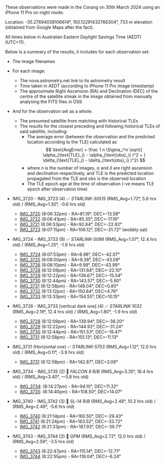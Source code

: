 These observations were made in the Corang on 30th March 2024 using an iPhone 11 Pro on night mode.

Location: -35.27694038106614°, 150.12291432766304°, 733 m elevation (obtained from Google Maps after the fact).

All times below in Australian Eastern Daylight Savings Time (AEDT) (UTC+11).

Below is a summary of the results, it includes for each observation set:
- The image filenames
- For each image:
    - The nova.astrometry.net link to its astrometry result
    - Time taken in AEDT (according to iPhone 11 Pro image timestamp)
    - The approximate Right Ascension (RA) and Declination (DEC) of the centre of the satellite streak in the image obtained from manually analysing the FITS files in DS9.
- And for the observation set as a whole:
    - The presumed satellite from matching with historical TLEs
    - The results for the closest preceding and following historical TLEs of said satellite, including:
        - The average error (between the observation and the predicted location according to the TLE) calculated as
        $$ \text{AvgError} = \frac 1 n \Sigma_i^n \sqrt{( \alpha_{\text{TLE}_i} - \alpha_{\text{obs}_i} )^2 + ( \delta_{\text{TLE}_i} - \delta_{\text{obs}_i} )^2} $$
        - where $n$ is the number of images, $\alpha$ and $\delta$ are right ascension and declination respectively, and TLE is the predicted location propagated from the TLE and obs is the observed location
        - The TLE epoch age at the time of observation (-ve means TLE epoch after observation time)

- IMG_3720 - IMG_3723 (4) ✅ *STARLINK-30515* (RMS_Avg=1.72°, 5.8 hrs old) / (RMS_Avg=1.30°, -0.6 hrs old)
    - [IMG_3720](https://nova.astrometry.net/user_images/10342566#annotated) (8:06:32pm) - RA=81.19°, DEC=-13.58°
    - [IMG_3722](https://nova.astrometry.net/user_images/10342599#annotated) (8:06:41pm) - RA=85.35°, DEC=-17.16°
    - [IMG_3721](https://nova.astrometry.net/user_images/10342602#annotated) (8:06:53pm) - RA=92.64°, DEC=-22.92°
    - [IMG_3723](https://nova.astrometry.net/user_images/10342615#annotated) (8:07:15pm) - RA=106.12°, DEC=-31.72° (wobbly sat)

- IMG_3724 - IMG_3733 (9) ✅ *STARLINK-5098* (RMS_Avg=1.07°, 12.4 hrs old) / (RMS_Avg=1.25°, -1.9 hrs old)
    - [IMG_3724](https://nova.astrometry.net/user_images/10169427#annotated) (8:07:53pm) - RA=8.98°, DEC=-42.07°
    - [IMG_3725](https://nova.astrometry.net/user_images/10169428#annotated) (8:08:00pm) - RA=9.38°, DEC=-43.08°
    - [IMG_3726](https://nova.astrometry.net/user_images/10169430#annotated) (8:08:10pm) - RA=9.98°, DEC=-43.99°
    - [IMG_3728](https://nova.astrometry.net/user_images/10342642#annotated) (8:12:09pm) - RA=131.64°, DEC=-22.10°
    - [IMG_3729](https://nova.astrometry.net/user_images/10342658#annotated) (8:12:22pm) - RA=136.67°, DEC=-15.54°
    - [IMG_3730](https://nova.astrometry.net/user_images/10342661#annotated) (8:12:44pm) - RA=143.57°, DEC=-5.90°
    - [IMG_3731](https://nova.astrometry.net/user_images/10342948#annotated) (8:12:58pm) - RA=148.04°, DEC=0.80°
    - [IMG_3732](https://nova.astrometry.net/user_images/10342956#annotated) (8:13:12pm) - RA=150.84°, DEC=4.76°
    - [IMG_3733](https://nova.astrometry.net/user_images/10342953#annotated) (8:13:33pm) - RA=154.55°, DEC=10.15°

- IMG_3728 - IMG_3733 [vertical dark one] (4) ✅ *STARLINK-1032* (RMS_Avg=2.19°, 12.4 hrs old) / (RMS_Avg=1.80°, -1.9 hrs old)
    - [IMG_3728](https://nova.astrometry.net/user_images/10342642#annotated) (8:12:09pm) - RA=139.94°, DEC=-38.20°
    - [IMG_3729](https://nova.astrometry.net/user_images/10342658#annotated) (8:12:22pm) - RA=144.92°, DEC=-31.24°
    - [IMG_3730](https://nova.astrometry.net/user_images/10342661#annotated) (8:12:44pm) - RA=151.53°, DEC=-19.47°
    - [IMG_3731](https://nova.astrometry.net/user_images/10342948#annotated) (8:12:58pm) - RA=155.13°, DEC=-11.13°

- IMG_3731 (Horizontal one) ✅ *STARLINK-5753* (RMS_Avg=1.12°, 12.0 hrs old) / (RMS_Avg=0.11°, -3.9 hrs old)
    - [IMG_3731](https://nova.astrometry.net/user_images/10342948#annotated) (8:12:58pm) - RA=142.87°, DEC=3.06°

- IMG_3734 - IMG_3735 (2) 🤔 *FALCON 9 R/B* (RMS_Avg=3.35°, 16.4 hrs old) / (RMS_Avg=3.40°, —3.8 hrs old)
    - [IMG_3734](https://nova.astrometry.net/user_images/10125638#annotated): (8:14:27pm) - RA=94.10°, DEC=11.32°
    - [IMG_3735](https://nova.astrometry.net/user_images/10125654#annotated): (8:14:40pm) - RA=108.50°, DEC=14.07°

- IMG_3740 - IMG_3742 (3) 🤔 *SL-14 R/B* (RMS_Avg=2.48°, 10.2 hrs old) / (RMS_Avg=2.49°, -5.6 hrs old)
    - [IMG_3740](https://nova.astrometry.net/user_images/10125660#annotated) (8:21:14pm) - RA=160.50°, DEC=-29.43°
    - [IMG_3741](https://nova.astrometry.net/user_images/10343051#annotated) (8:21:24pm) - RA=163.52°, DEC=-33.72°
    - [IMG_3742](https://nova.astrometry.net/user_images/10343054#annotated) (8:21:33pm) - RA=167.93°, DEC=-39.71°

- IMG_3743 - IMG_3744 (2) 🤔 *GPM* (RMS_Avg=2.72°, 12.0 hrs old) / (RMS_Avg=2.59°, -3.5 hrs old)
    - [IMG_3743](https://nova.astrometry.net/user_images/10125665#annotated) (8:22:47pm) - RA=115.14°, DEC=-12.71°
    - [IMG_3744](https://nova.astrometry.net/user_images/10343089#annotated) (8:22:55pm) - RA=119.04°, DEC=-6.24°